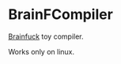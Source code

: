 # BrainFCompiler
[Brainfuck](https://en.wikipedia.org/wiki/Brainfuck) toy compiler.

Works only on linux. 
